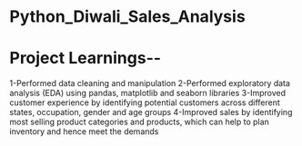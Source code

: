 # Python_Diwali_Sales_Analysis
# Project Learnings--
1-Performed data cleaning and manipulation
2-Performed exploratory data analysis (EDA) using pandas, matplotlib and seaborn libraries
3-Improved customer experience by identifying potential customers across different states, occupation, gender and age groups
4-Improved sales by identifying most selling product categories and products, which can help to plan inventory and hence meet the demands
